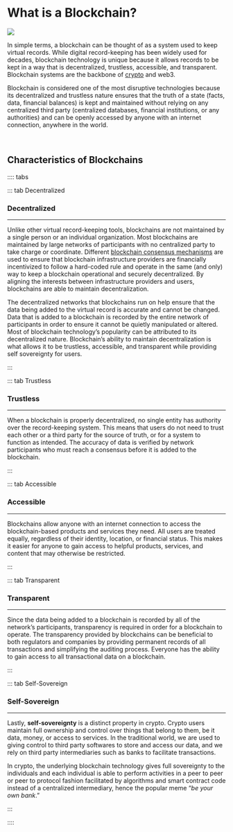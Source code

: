 # What is a Blockchain?

![](/bg/what-is-a-blockchain-info.png)

In simple terms, a blockchain can be thought of as a system used to keep virtual records. While digital record-keeping has been widely used for decades, blockchain technology is unique because it allows records to be kept in a way that is decentralized, trustless, accessible, and transparent. Blockchain systems are the backbone of [crypto](/learn-the-basics/crypto-basics/what-is-crypto) and web3.

Blockchain is considered one of the most disruptive technologies because its decentralized and trustless nature ensures that the truth of a state (facts, data, financial balances) is kept and maintained without relying on any centralized third party (centralized databases, financial institutions, or any authorities) and can be openly accessed by anyone with an internet connection, anywhere in the world.

<br>

## Characteristics of Blockchains

:::: tabs

::: tab Decentralized

### Decentralized

****

Unlike other virtual record-keeping tools, blockchains are not maintained by a single person or an individual organization. Most blockchains are maintained by large networks of participants with no centralized party to take charge or coordinate. Different [blockchain consensus mechanisms](/learn-the-basics/blockchain-basics/types-of-blockchains) are used to ensure that blockchain infrastructure providers are financially incentivized to follow a hard-coded rule and operate in the same (and only) way to keep a blockchain operational and securely decentralized. By aligning the interests between infrastructure providers and users, blockchains are able to maintain decentralization.

The decentralized networks that blockchains run on help ensure that the data being added to the virtual record is accurate and cannot be changed. Data that is added to a blockchain is recorded by the entire network of participants in order to ensure it cannot be quietly manipulated or altered. Most of blockchain technology’s popularity can be attributed to its decentralized nature. Blockchain’s ability to maintain decentralization is what allows it to be trustless, accessible, and transparent while providing self sovereignty for users.

:::

::: tab Trustless

### Trustless

****

When a blockchain is properly decentralized, no single entity has authority over the record-keeping system. This means that users do not need to trust each other or a third party for the source of truth, or for a system to function as intended. The accuracy of data is verified by network participants who must reach a consensus before it is added to the blockchain.

:::

::: tab Accessible

### Accessible

****

Blockchains allow anyone with an internet connection to access the blockchain-based products and services they need. All users are treated equally, regardless of their identity, location, or financial status. This makes it easier for anyone to gain access to helpful products, services, and content that may otherwise be restricted.

:::

::: tab Transparent

### Transparent

****

Since the data being added to a blockchain is recorded by all of the network’s participants, transparency is required in order for a blockchain to operate. The transparency provided by blockchains can be beneficial to both regulators and companies by providing permanent records of all transactions and simplifying the auditing process. Everyone has the ability to gain access to all transactional data on a blockchain.

:::

::: tab Self-Sovereign

### Self-Sovereign

****

Lastly, **self-sovereignty** is a distinct property in crypto. Crypto users maintain full ownership and control over things that belong to them, be it data, money, or access to services. In the traditional world, we are used to giving control to third party softwares to store and access our data, and we rely on third party intermediaries such as banks to facilitate transactions.

In crypto, the underlying blockchain technology gives full sovereignty to the individuals and each individual is able to perform activities in a peer to peer or peer to protocol fashion facilitated by algorithms and smart contract code instead of a centralized intermediary, hence the popular meme “_be your own bank_.”

:::

::::